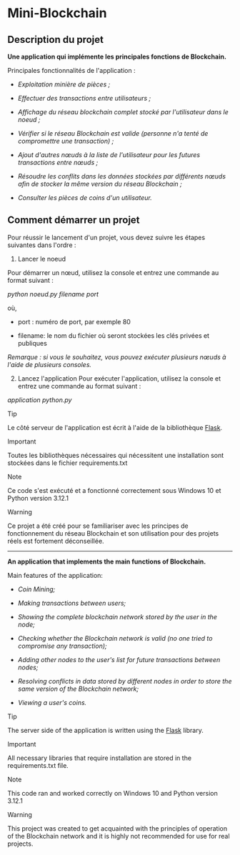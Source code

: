 # Mini-Blockchain

## Description du projet

**Une application qui implémente les principales fonctions de Blockchain.**

Principales fonctionnalités de l'application :

* _Exploitation minière de pièces ;_

* _Effectuer des transactions entre utilisateurs ;_

* _Affichage du réseau blockchain complet stocké par l'utilisateur dans le noeud ;_

* _Vérifier si le réseau Blockchain est valide (personne n'a tenté de compromettre une transaction) ;_

* _Ajout d'autres nœuds à la liste de l'utilisateur pour les futures transactions entre nœuds ;_

* _Résoudre les conflits dans les données stockées par différents nœuds afin de stocker la même version du réseau Blockchain ;_

* _Consulter les pièces de coins d'un utilisateur._

## Comment démarrer un projet

Pour réussir le lancement d'un projet, vous devez suivre les étapes suivantes dans l'ordre :

1. Lancer le noeud

Pour démarrer un nœud, utilisez la console et entrez une commande au format suivant :

_python noeud.py filename port_

où,

- port : numéro de port, par exemple 80

- filename: le nom du fichier où seront stockées les clés privées et publiques

_Remarque : si vous le souhaitez, vous pouvez exécuter plusieurs nœuds à l'aide de plusieurs consoles._

2. Lancez l'application
Pour exécuter l'application, utilisez la console et entrez une commande au format suivant :

_application python.py_

> [!TIP]
> Le côté serveur de l'application est écrit à l'aide de la bibliothèque [Flask](https://pypi.org/project/Flask/).

> [!IMPORTANT]
> Toutes les bibliothèques nécessaires qui nécessitent une installation sont stockées dans le fichier requirements.txt

> [!NOTE]
> Ce code s'est exécuté et a fonctionné correctement sous Windows 10 et Python version 3.12.1

> [!WARNING]
> Ce projet a été créé pour se familiariser avec les principes de fonctionnement du réseau Blockchain et son utilisation pour des projets réels est fortement déconseillée.

---------------

**An application that implements the main functions of Blockchain.**

Main features of the application:

* _Coin Mining;_

* _Making transactions between users;_

* _Showing the complete blockchain network stored by the user in the node;_

* _Checking whether the Blockchain network is valid (no one tried to compromise any transaction);_

* _Adding other nodes to the user's list for future transactions between nodes;_

* _Resolving conflicts in data stored by different nodes in order to store the same version of the Blockchain network;_

* _Viewing a user's coins._

> [!TIP]
> The server side of the application is written using the [Flask](https://pypi.org/project/Flask/) library.

> [!IMPORTANT]
> All necessary libraries that require installation are stored in the requirements.txt file.

> [!NOTE]
> This code ran and worked correctly on Windows 10 and Python version 3.12.1

> [!WARNING]
> This project was created to get acquainted with the principles of operation of the Blockchain network and it is highly not recommended for use for real projects.
